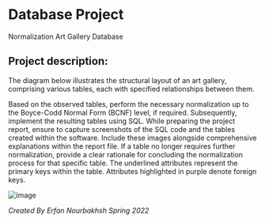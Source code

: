 # Database Project

 Normalization Art Gallery Database

## Project description:

The diagram below illustrates the structural layout of an art gallery, comprising various tables, each with specified relationships between them.

Based on the observed tables, perform the necessary normalization up to the Boyce-Codd Normal Form (BCNF) level, if required. Subsequently, implement the resulting tables using SQL.
While preparing the project report, ensure to capture screenshots of the SQL code and the tables created within the software. Include these images alongside comprehensive explanations within the report file.
If a table no longer requires further normalization, provide a clear rationale for concluding the normalization process for that specific table.
The underlined attributes represent the primary keys within the table.
Attributes highlighted in purple denote foreign keys.

![image](https://github.com/Erfan2001/Database_Project/assets/69463039/bd2f4ccf-36c2-497a-89df-cd31f7583833)

 *Created By Erfan Nourbakhsh*
 *Spring 2022*

